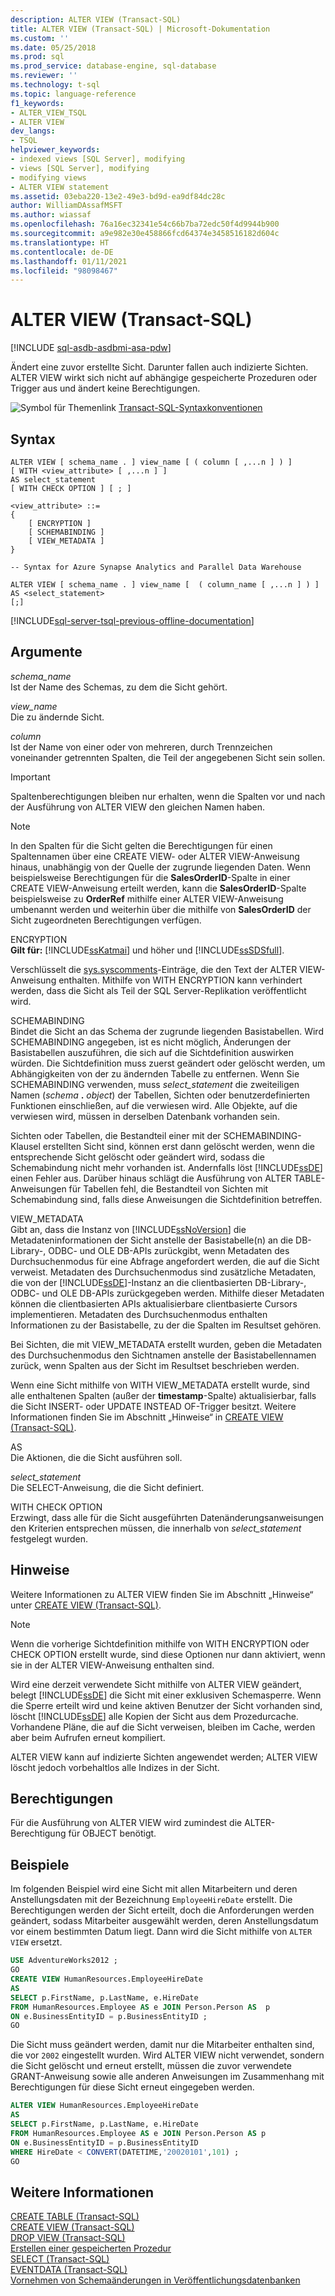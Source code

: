 ```yaml
---
description: ALTER VIEW (Transact-SQL)
title: ALTER VIEW (Transact-SQL) | Microsoft-Dokumentation
ms.custom: ''
ms.date: 05/25/2018
ms.prod: sql
ms.prod_service: database-engine, sql-database
ms.reviewer: ''
ms.technology: t-sql
ms.topic: language-reference
f1_keywords:
- ALTER_VIEW_TSQL
- ALTER VIEW
dev_langs:
- TSQL
helpviewer_keywords:
- indexed views [SQL Server], modifying
- views [SQL Server], modifying
- modifying views
- ALTER VIEW statement
ms.assetid: 03eba220-13e2-49e3-bd9d-ea9df84dc28c
author: WilliamDAssafMSFT
ms.author: wiassaf
ms.openlocfilehash: 76a16ec32341e54c66b7ba72edc50f4d9944b900
ms.sourcegitcommit: a9e982e30e458866fcd64374e3458516182d604c
ms.translationtype: HT
ms.contentlocale: de-DE
ms.lasthandoff: 01/11/2021
ms.locfileid: "98098467"
---
```

# <a name="alter-view-transact-sql"></a>ALTER VIEW (Transact-SQL)
[!INCLUDE [sql-asdb-asdbmi-asa-pdw](../../includes/applies-to-version/sql-asdb-asdbmi-asa-pdw.md)]

  Ändert eine zuvor erstellte Sicht. Darunter fallen auch indizierte Sichten. ALTER VIEW wirkt sich nicht auf abhängige gespeicherte Prozeduren oder Trigger aus und ändert keine Berechtigungen.  
  
 ![Symbol für Themenlink](../../database-engine/configure-windows/media/topic-link.gif "Symbol für Themenlink") [Transact-SQL-Syntaxkonventionen](../../t-sql/language-elements/transact-sql-syntax-conventions-transact-sql.md)  
  
## <a name="syntax"></a>Syntax  
  
```syntaxsql
ALTER VIEW [ schema_name . ] view_name [ ( column [ ,...n ] ) ]   
[ WITH <view_attribute> [ ,...n ] ]   
AS select_statement   
[ WITH CHECK OPTION ] [ ; ]  
  
<view_attribute> ::=   
{   
    [ ENCRYPTION ]  
    [ SCHEMABINDING ]  
    [ VIEW_METADATA ]       
}   
```

```syntaxsql
-- Syntax for Azure Synapse Analytics and Parallel Data Warehouse  
  
ALTER VIEW [ schema_name . ] view_name [  ( column_name [ ,...n ] ) ]   
AS <select_statement>   
[;]  
``` 
  
[!INCLUDE[sql-server-tsql-previous-offline-documentation](../../includes/sql-server-tsql-previous-offline-documentation.md)]

## <a name="arguments"></a>Argumente
 *schema_name*  
 Ist der Name des Schemas, zu dem die Sicht gehört.  
  
 *view_name*  
 Die zu ändernde Sicht.  
  
 *column*  
 Ist der Name von einer oder von mehreren, durch Trennzeichen voneinander getrennten Spalten, die Teil der angegebenen Sicht sein sollen.  
  
> [!IMPORTANT]  
>  Spaltenberechtigungen bleiben nur erhalten, wenn die Spalten vor und nach der Ausführung von ALTER VIEW den gleichen Namen haben.  
  
> [!NOTE]  
>  In den Spalten für die Sicht gelten die Berechtigungen für einen Spaltennamen über eine CREATE VIEW- oder ALTER VIEW-Anweisung hinaus, unabhängig von der Quelle der zugrunde liegenden Daten. Wenn beispielsweise Berechtigungen für die **SalesOrderID**-Spalte in einer CREATE VIEW-Anweisung erteilt werden, kann die **SalesOrderID**-Spalte beispielsweise zu **OrderRef** mithilfe einer ALTER VIEW-Anweisung umbenannt werden und weiterhin über die mithilfe von **SalesOrderID** der Sicht zugeordneten Berechtigungen verfügen.  
  
 ENCRYPTION  
 **Gilt für:** [!INCLUDE[ssKatmai](../../includes/sskatmai-md.md)] und höher und [!INCLUDE[ssSDSfull](../../includes/sssdsfull-md.md)].  
  
 Verschlüsselt die [sys.syscomments](../../relational-databases/system-compatibility-views/sys-syscomments-transact-sql.md)-Einträge, die den Text der ALTER VIEW-Anweisung enthalten. Mithilfe von WITH ENCRYPTION kann verhindert werden, dass die Sicht als Teil der SQL Server-Replikation veröffentlicht wird.  
  
 SCHEMABINDING  
 Bindet die Sicht an das Schema der zugrunde liegenden Basistabellen. Wird SCHEMABINDING angegeben, ist es nicht möglich, Änderungen der Basistabellen auszuführen, die sich auf die Sichtdefinition auswirken würden. Die Sichtdefinition muss zuerst geändert oder gelöscht werden, um Abhängigkeiten von der zu ändernden Tabelle zu entfernen. Wenn Sie SCHEMABINDING verwenden, muss _select\_statement_ die zweiteiligen Namen (_schema_ **.** _object_) der Tabellen, Sichten oder benutzerdefinierten Funktionen einschließen, auf die verwiesen wird. Alle Objekte, auf die verwiesen wird, müssen in derselben Datenbank vorhanden sein.  
  
 Sichten oder Tabellen, die Bestandteil einer mit der SCHEMABINDING-Klausel erstellten Sicht sind, können erst dann gelöscht werden, wenn die entsprechende Sicht gelöscht oder geändert wird, sodass die Schemabindung nicht mehr vorhanden ist. Andernfalls löst [!INCLUDE[ssDE](../../includes/ssde-md.md)] einen Fehler aus. Darüber hinaus schlägt die Ausführung von ALTER TABLE-Anweisungen für Tabellen fehl, die Bestandteil von Sichten mit Schemabindung sind, falls diese Anweisungen die Sichtdefinition betreffen.  
  
 VIEW_METADATA  
 Gibt an, dass die Instanz von [!INCLUDE[ssNoVersion](../../includes/ssnoversion-md.md)] die Metadateninformationen der Sicht anstelle der Basistabelle(n) an die DB-Library-, ODBC- und OLE DB-APIs zurückgibt, wenn Metadaten des Durchsuchenmodus für eine Abfrage angefordert werden, die auf die Sicht verweist. Metadaten des Durchsuchenmodus sind zusätzliche Metadaten, die von der [!INCLUDE[ssDE](../../includes/ssde-md.md)]-Instanz an die clientbasierten DB-Library-, ODBC- und OLE DB-APIs zurückgegeben werden. Mithilfe dieser Metadaten können die clientbasierten APIs aktualisierbare clientbasierte Cursors implementieren. Metadaten des Durchsuchenmodus enthalten Informationen zu der Basistabelle, zu der die Spalten im Resultset gehören.  
  
 Bei Sichten, die mit VIEW_METADATA erstellt wurden, geben die Metadaten des Durchsuchenmodus den Sichtnamen anstelle der Basistabellennamen zurück, wenn Spalten aus der Sicht im Resultset beschrieben werden.  
  
 Wenn eine Sicht mithilfe von WITH VIEW_METADATA erstellt wurde, sind alle enthaltenen Spalten (außer der **timestamp**-Spalte) aktualisierbar, falls die Sicht INSERT- oder UPDATE INSTEAD OF-Trigger besitzt. Weitere Informationen finden Sie im Abschnitt „Hinweise“ in [CREATE VIEW &#40;Transact-SQL&#41;](../../t-sql/statements/create-view-transact-sql.md).  
  
 AS  
 Die Aktionen, die die Sicht ausführen soll.  
  
 *select_statement*  
 Die SELECT-Anweisung, die die Sicht definiert.  
  
 WITH CHECK OPTION  
 Erzwingt, dass alle für die Sicht ausgeführten Datenänderungsanweisungen den Kriterien entsprechen müssen, die innerhalb von *select_statement* festgelegt wurden.  
  
## <a name="remarks"></a>Hinweise  
 Weitere Informationen zu ALTER VIEW finden Sie im Abschnitt „Hinweise“ unter [CREATE VIEW &#40;Transact-SQL&#41;](../../t-sql/statements/create-view-transact-sql.md).  
  
> [!NOTE]  
>  Wenn die vorherige Sichtdefinition mithilfe von WITH ENCRYPTION oder CHECK OPTION erstellt wurde, sind diese Optionen nur dann aktiviert, wenn sie in der ALTER VIEW-Anweisung enthalten sind.  
  
 Wird eine derzeit verwendete Sicht mithilfe von ALTER VIEW geändert, belegt [!INCLUDE[ssDE](../../includes/ssde-md.md)] die Sicht mit einer exklusiven Schemasperre. Wenn die Sperre erteilt wird und keine aktiven Benutzer der Sicht vorhanden sind, löscht [!INCLUDE[ssDE](../../includes/ssde-md.md)] alle Kopien der Sicht aus dem Prozedurcache. Vorhandene Pläne, die auf die Sicht verweisen, bleiben im Cache, werden aber beim Aufrufen erneut kompiliert.  
  
 ALTER VIEW kann auf indizierte Sichten angewendet werden; ALTER VIEW löscht jedoch vorbehaltlos alle Indizes in der Sicht.  
  
## <a name="permissions"></a>Berechtigungen  
 Für die Ausführung von ALTER VIEW wird zumindest die ALTER-Berechtigung für OBJECT benötigt.  
  
## <a name="examples"></a>Beispiele  
 Im folgenden Beispiel wird eine Sicht mit allen Mitarbeitern und deren Anstellungsdaten mit der Bezeichnung `EmployeeHireDate` erstellt. Die Berechtigungen werden der Sicht erteilt, doch die Anforderungen werden geändert, sodass Mitarbeiter ausgewählt werden, deren Anstellungsdatum vor einem bestimmten Datum liegt. Dann wird die Sicht mithilfe von `ALTER VIEW` ersetzt.  
  
```sql 
USE AdventureWorks2012 ;  
GO  
CREATE VIEW HumanResources.EmployeeHireDate  
AS  
SELECT p.FirstName, p.LastName, e.HireDate  
FROM HumanResources.Employee AS e JOIN Person.Person AS  p  
ON e.BusinessEntityID = p.BusinessEntityID ;  
GO  
```  
  
 Die Sicht muss geändert werden, damit nur die Mitarbeiter enthalten sind, die vor `2002` eingestellt wurden. Wird ALTER VIEW nicht verwendet, sondern die Sicht gelöscht und erneut erstellt, müssen die zuvor verwendete GRANT-Anweisung sowie alle anderen Anweisungen im Zusammenhang mit Berechtigungen für diese Sicht erneut eingegeben werden.  
  
```sql  
ALTER VIEW HumanResources.EmployeeHireDate  
AS  
SELECT p.FirstName, p.LastName, e.HireDate  
FROM HumanResources.Employee AS e JOIN Person.Person AS p  
ON e.BusinessEntityID = p.BusinessEntityID  
WHERE HireDate < CONVERT(DATETIME,'20020101',101) ;  
GO  
```  
  
## <a name="see-also"></a>Weitere Informationen  
 [CREATE TABLE &#40;Transact-SQL&#41;](../../t-sql/statements/create-table-transact-sql.md)   
 [CREATE VIEW &#40;Transact-SQL&#41;](../../t-sql/statements/create-view-transact-sql.md)   
 [DROP VIEW &#40;Transact-SQL&#41;](../../t-sql/statements/drop-view-transact-sql.md)   
 [Erstellen einer gespeicherten Prozedur](../../relational-databases/stored-procedures/create-a-stored-procedure.md)   
 [SELECT &#40;Transact-SQL&#41;](../../t-sql/queries/select-transact-sql.md)   
 [EVENTDATA &#40;Transact-SQL&#41;](../../t-sql/functions/eventdata-transact-sql.md)   
 [Vornehmen von Schemaänderungen in Veröffentlichungsdatenbanken](../../relational-databases/replication/publish/make-schema-changes-on-publication-databases.md)  
  
  
